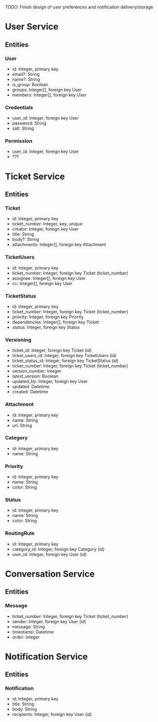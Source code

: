 TODO: Finish design of user preferences and notification delivery/storage

# User Service
## Entities
### User
- id: Integer, primary key
- email?: String
- name?: String
- is_group: Boolean
- groups: Integer[], foreign key User
- members: Integer[], foreign key User
### Credentials
- user_id: Integer, foreign key User
- password: String
- salt: String
### Permission
- user_id: Integer, foreign key User
- ???

# Ticket Service
## Entities
### Ticket
- id: Integer, primary key
- ticket_number: Integer, key, unique
- creator: Integer, foreign key User
- title: String
- body?: String
- attachments: Integer[], foreign key Attachment
### TicketUsers
- id: Integer, primary key
- ticket_number: Integer, foreign key Ticket (ticket_number)
- assignee: Integer[], foreign key User
- cc: Integer[], foreign key User
### TicketStatus
- id: Integer, primary key
- ticket_number: Integer, foreign key Ticket (ticket_number)
- priority: Integer, foreign key Priority
- dependencies: Integer[], foreign key Ticket
- status: Integer, foreign key Status
### Versioning
- ticket_id: Integer, foreign key Ticket (id)
- ticket_users_id: Integer, foreign key TicketUsers (id)
- ticket_status_id: Integer, foreign key TicketStatus (id)
- ticket_number: Integer, foreign key Ticket (ticket_number)
- version_number: Integer
- latest_version: Boolean
- updated_by: Integer, foreign key User
- updated: Datetime
- created: Datetime
### Attachment
- id: Integer, primary key
- name: String
- url: String
### Category
- id: Integer, primary key
- name: String
### Priority
- id: Integer, primary key
- name: String
- color: String
### Status
- id: Integer, primary key
- name: String
- color: String
### RoutingRule
- id: Integer, primary key
- category_id: Integer, foreign key Category (id)
- user_id: Integer, foreign key User (id)

# Conversation Service
## Entities
### Message
- ticket_number: Integer, foreign key Ticket (ticket_number)
- sender: Integer, foreign key User (id)
- message: String
- timestamp: Datetime
- order: Integer

# Notification Service
## Entities
### Notification
- id: Integer, primary key
- title: String
- body: String
- recipients: Integer, foreign key User (id)
